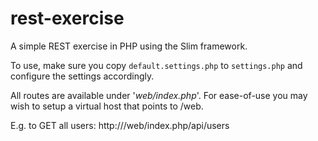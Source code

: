 rest-exercise
=============

A simple REST exercise in PHP using the Slim framework.

To use, make sure you copy `default.settings.php` to `settings.php` and configure the settings accordingly.

All routes are available under '_web/index.php_'. For ease-of-use you may wish to setup a virtual host that points to /web.

E.g. to GET all users:
http://<my-site>/web/index.php/api/users
